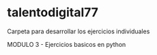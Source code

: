 # talentodigital77

Carpeta para desarrollar los ejercicios individuales 

MODULO 3 - Ejercicios basicos en python
